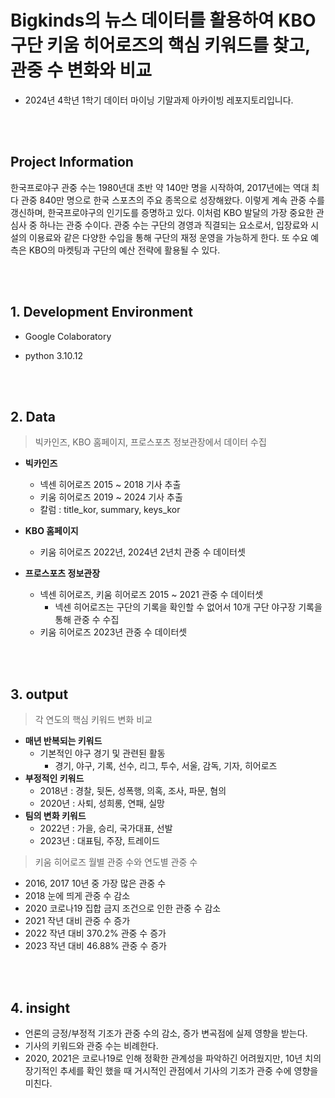 # Bigkinds의 뉴스 데이터를 활용하여 KBO 구단 키움 히어로즈의 핵심 키워드를 찾고, 관중 수 변화와 비교
- 2024년 4학년 1학기 데이터 마이닝 기말과제 아카이빙 레포지토리입니다. 

<br/><br/>

## Project Information

 한국프로야구 관중 수는 1980년대 초반 약 140만 명을 시작하여, 2017년에는 역대 최다 관중 840만 명으로 한국 스포츠의 주요 종목으로 성장해왔다. 이렇게 계속 관중 수를 갱신하며, 한국프로야구의 인기도를 증명하고 있다. 이처럼 KBO 발달의 가장 중요한 관심사 중 하나는 관중 수이다. 관중 수는 구단의 경영과 직결되는 요소로서, 입장료와 시설의 이용료와 같은 다양한 수입을 통해 구단의 재정 운영을 가능하게 한다. 또 수요 예측은 KBO의 마켓팅과 구단의 예산 전략에 활용될 수 있다.

<br/><br/>
## 1. Development Environment
- Google Colaboratory
- python 3.10.12

  <br/><br/>
## 2. Data
> 빅카인즈, KBO 홈페이지, 프로스포츠 정보관장에서 데이터 수집
  - **빅카인즈**
    - 넥센 히어로즈 2015 ~ 2018 기사 추출
    - 키움 히어로즈 2019 ~ 2024 기사 추출
    - 칼럼 : title_kor, summary, keys_kor
      
  - **KBO 홈페이지**
    - 키움 히어로즈 2022년, 2024년 2년치 관중 수 데이터셋

  - **프로스포츠 정보관장**
    - 넥센 히어로즈, 키움 히어로즈 2015 ~ 2021 관중 수 데이터셋
       - 넥센 히어로즈는 구단의 기록을 확인할 수 없어서 10개 구단 야구장 기록을 통해 관중 수 수집
    - 키움 히어로즈 2023년 관중 수 데이터셋

  <br/><br/>
## 3. output
> 각 연도의 핵심 키워드 변화 비교
 - **매년 반복되는 키워드**
   - 기본적인 야구 경기 및 관련된 활동
     - 경기, 야구, 기록, 선수, 리그, 투수, 서울, 감독, 기자, 히어로즈
 - **부정적인 키워드**
    - 2018년 : 경찰, 뒷돈, 성폭행, 의혹, 조사, 파문, 혐의
    - 2020년 : 사퇴, 성희롱, 연패, 실망
 - **팀의 변화 키워드**
   - 2022년 : 가을, 승리, 국가대표, 선발
   - 2023년 : 대표팀, 주장, 트레이드

> 키움 히어로즈 월별 관중 수와 연도별 관중 수
 - 2016, 2017 10년 중 가장 많은 관중 수
 - 2018 눈에 띄게 관중 수 감소
 - 2020 코로나19 집합 금지 조건으로 인한 관중 수 감소
 - 2021 작년 대비 관중 수 증가
 - 2022 작년 대비 370.2% 관중 수 증가
 - 2023 작년 대비 46.88% 관중 수 증가


  <br/><br/>
## 4. insight
 - 언론의 긍정/부정적 기조가 관중 수의 감소, 증가 변곡점에 실제 영향을 받는다.
 - 기사의 키워드와 관중 수는 비례한다.
 - 2020, 2021은 코로나19로 인해 정확한 관계성을 파악하긴 어려웠지만, 10년 치의 장기적인 추세를 확인 했을 때 거시적인 관점에서 기사의 기조가 관중 수에 영향을 미친다. 
